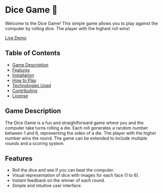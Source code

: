 # Dice Game 🎲

Welcome to the Dice Game! This simple game allows you to play against the computer by rolling dice. The player with the highest roll wins!

[Live Demo](https://shnumtylmz.github.io/Patika.Dev-Front-End-Bootcamp/Week-6/Dice%20Game/index.html)

## Table of Contents

- [Game Description](#game-description)
- [Features](#features)
- [Installation](#installation)
- [How to Play](#how-to-play)
- [Technologies Used](#technologies-used)
- [Contributing](#contributing)
- [License](#license)

## Game Description

The Dice Game is a fun and straightforward game where you and the computer take turns rolling a die. Each roll generates a random number between 1 and 6, representing the sides of a die. The player with the higher number wins the round. The game can be extended to include multiple rounds and a scoring system.

## Features

- Roll the dice and see if you can beat the computer.
- Visual representation of dice with images for each face (1 to 6).
- Instant feedback on the winner of each round.
- Simple and intuitive user interface.

